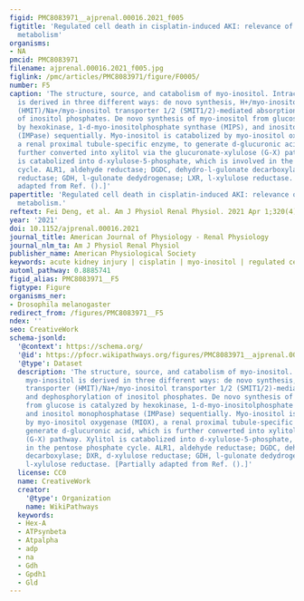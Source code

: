 ```yaml
---
figid: PMC8083971__ajprenal.00016.2021_f005
figtitle: 'Regulated cell death in cisplatin-induced AKI: relevance of myo-inositol
  metabolism'
organisms:
- NA
pmcid: PMC8083971
filename: ajprenal.00016.2021_f005.jpg
figlink: /pmc/articles/PMC8083971/figure/F0005/
number: F5
caption: 'The structure, source, and catabolism of myo-inositol. Intracellular myo-inositol
  is derived in three different ways: de novo synthesis, H+/myo-inositol transporter
  (HMIT)/Na+/myo-inositol transporter 1/2 (SMIT1/2)-mediated absorption, and dephosphorylation
  of inositol phosphates. De novo synthesis of myo-inositol from glucose is catalyzed
  by hexokinase, 1-d-myo-inositolphosphate synthase (MIPS), and inositol monophosphatase
  (IMPase) sequentially. Myo-inositol is catabolized by myo-inositol oxygenase (MIOX),
  a renal proximal tubule-specific enzyme, to generate d-glucuronic acid, which is
  further converted into xylitol via the glucuronate-xylulose (G-X) pathway. Xylitol
  is catabolized into d-xylulose-5-phosphate, which is involved in the pentose phosphate
  cycle. ALR1, aldehyde reductase; DGDC, dehydro-l-gulonate decarboxylase; DXR, d-xylulose
  reductase; GDH, l-gulonate dedydrogenase; LXR, l-xylulose reductase. [Partially
  adapted from Ref. ().]'
papertitle: 'Regulated cell death in cisplatin-induced AKI: relevance of myo-inositol
  metabolism.'
reftext: Fei Deng, et al. Am J Physiol Renal Physiol. 2021 Apr 1;320(4):F578-F595.
year: '2021'
doi: 10.1152/ajprenal.00016.2021
journal_title: American Journal of Physiology - Renal Physiology
journal_nlm_ta: Am J Physiol Renal Physiol
publisher_name: American Physiological Society
keywords: acute kidney injury | cisplatin | myo-inositol | regulated cell death
automl_pathway: 0.8885741
figid_alias: PMC8083971__F5
figtype: Figure
organisms_ner:
- Drosophila melanogaster
redirect_from: /figures/PMC8083971__F5
ndex: ''
seo: CreativeWork
schema-jsonld:
  '@context': https://schema.org/
  '@id': https://pfocr.wikipathways.org/figures/PMC8083971__ajprenal.00016.2021_f005.html
  '@type': Dataset
  description: 'The structure, source, and catabolism of myo-inositol. Intracellular
    myo-inositol is derived in three different ways: de novo synthesis, H+/myo-inositol
    transporter (HMIT)/Na+/myo-inositol transporter 1/2 (SMIT1/2)-mediated absorption,
    and dephosphorylation of inositol phosphates. De novo synthesis of myo-inositol
    from glucose is catalyzed by hexokinase, 1-d-myo-inositolphosphate synthase (MIPS),
    and inositol monophosphatase (IMPase) sequentially. Myo-inositol is catabolized
    by myo-inositol oxygenase (MIOX), a renal proximal tubule-specific enzyme, to
    generate d-glucuronic acid, which is further converted into xylitol via the glucuronate-xylulose
    (G-X) pathway. Xylitol is catabolized into d-xylulose-5-phosphate, which is involved
    in the pentose phosphate cycle. ALR1, aldehyde reductase; DGDC, dehydro-l-gulonate
    decarboxylase; DXR, d-xylulose reductase; GDH, l-gulonate dedydrogenase; LXR,
    l-xylulose reductase. [Partially adapted from Ref. ().]'
  license: CC0
  name: CreativeWork
  creator:
    '@type': Organization
    name: WikiPathways
  keywords:
  - Hex-A
  - ATPsynbeta
  - Atpalpha
  - adp
  - na
  - Gdh
  - Gpdh1
  - Gld
---
```


